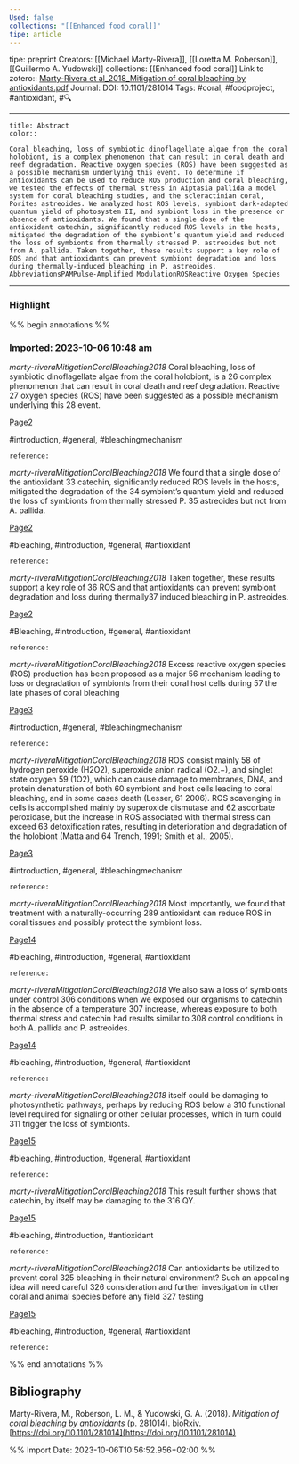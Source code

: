 ```yaml
---
Used: false
collections: "[[Enhanced food coral]]"
tipe: article
---
```

tipe: preprint
Creators: [[Michael Marty-Rivera]], [[Loretta M. Roberson]], [[Guillermo A. Yudowski]]
collections: [[Enhanced food coral]]
Link to zotero:: [Marty-Rivera et al_2018_Mitigation of coral bleaching by antioxidants.pdf](zotero://select/library/items/65QP3PN6)
Journal: 
DOI: 10.1101/281014
Tags: #coral, #foodproject, #antioxidant, #🔍

---
```ad-note
title: Abstract
color:: 

Coral bleaching, loss of symbiotic dinoflagellate algae from the coral holobiont, is a complex phenomenon that can result in coral death and reef degradation. Reactive oxygen species (ROS) have been suggested as a possible mechanism underlying this event. To determine if antioxidants can be used to reduce ROS production and coral bleaching, we tested the effects of thermal stress in Aiptasia pallida a model system for coral bleaching studies, and the scleractinian coral, Porites astreoides. We analyzed host ROS levels, symbiont dark-adapted quantum yield of photosystem II, and symbiont loss in the presence or absence of antioxidants. We found that a single dose of the antioxidant catechin, significantly reduced ROS levels in the hosts, mitigated the degradation of the symbiont’s quantum yield and reduced the loss of symbionts from thermally stressed P. astreoides but not from A. pallida. Taken together, these results support a key role of ROS and that antioxidants can prevent symbiont degradation and loss during thermally-induced bleaching in P. astreoides.
AbbreviationsPAMPulse-Amplified ModulationROSReactive Oxygen Species

```

---
### Highlight

%% begin annotations %%



### Imported: 2023-10-06 10:48 am

*marty-riveraMitigationCoralBleaching2018*
	Coral bleaching, loss of symbiotic dinoflagellate algae from the coral holobiont, is a 26	 complex phenomenon that can result in coral death and reef degradation. Reactive 27	 oxygen species (ROS) have been suggested as a possible mechanism underlying this 28	 event. 
	
[Page2](zotero://open-pdf/library/items/65QP3PN6?page=2&a=TZB4ZTED)
	
	
#introduction, #general, #bleachingmechanism
	
	
	reference:

*marty-riveraMitigationCoralBleaching2018*
	We found that a single dose of the antioxidant 33	 catechin, significantly reduced ROS levels in the hosts, mitigated the degradation of the 34	 symbiont’s quantum yield and reduced the loss of symbionts from thermally stressed P. 35	 astreoides but not from A. pallida. 
	
[Page2](zotero://open-pdf/library/items/65QP3PN6?page=2&a=3JGGGDP8)
	
	
#bleaching, #introduction, #general, #antioxidant
	
	
	reference:

*marty-riveraMitigationCoralBleaching2018*
	Taken together, these results support a key role of 36	 ROS and that antioxidants can prevent symbiont degradation and loss during thermally37	 induced bleaching in P. astreoides. 
	
[Page2](zotero://open-pdf/library/items/65QP3PN6?page=2&a=NFQWVNNR)
	
	
#Bleaching, #introduction, #general, #antioxidant
	
	
	reference:

*marty-riveraMitigationCoralBleaching2018*
	Excess reactive oxygen species (ROS) production has been proposed as a major 56	 mechanism leading to loss or degradation of symbionts from their coral host cells during 57	 the late phases of coral bleaching 
	
[Page3](zotero://open-pdf/library/items/65QP3PN6?page=3&a=R3FMD5RW)
	
	
#introduction, #general, #bleachingmechanism
	
	
	reference:

*marty-riveraMitigationCoralBleaching2018*
	ROS consist mainly 58	 of hydrogen peroxide (H2O2), superoxide anion radical (O2.−), and singlet state oxygen 59	 (1O2), which can cause damage to membranes, DNA, and protein denaturation of both 60	 symbiont and host cells leading to coral bleaching, and in some cases death (Lesser, 61	 2006). ROS scavenging in cells is accomplished mainly by superoxide dismutase and 62	 ascorbate peroxidase, but the increase in ROS associated with thermal stress can exceed 63	 detoxification rates, resulting in deterioration and degradation of the holobiont (Matta and 64	 Trench, 1991; Smith et al., 2005). 
	
[Page3](zotero://open-pdf/library/items/65QP3PN6?page=3&a=URMBJVCD)
	
	
#introduction, #general, #bleachingmechanism
	
	
	reference:

*marty-riveraMitigationCoralBleaching2018*
	Most importantly, we found that treatment with a naturally-occurring 289	 antioxidant can reduce ROS in coral tissues and possibly protect the symbiont loss. 
	
[Page14](zotero://open-pdf/library/items/65QP3PN6?page=14&a=WS3KCWX4)
	
	
#bleaching, #introduction, #general, #antioxidant
	
	
	reference:

*marty-riveraMitigationCoralBleaching2018*
	We also saw a loss of symbionts under control 306	 conditions when we exposed our organisms to catechin in the absence of a temperature 307	 increase, whereas exposure to both thermal stress and catechin had results similar to 308	 control conditions in both A. pallida and P. astreoides. 
	
[Page14](zotero://open-pdf/library/items/65QP3PN6?page=14&a=VUEUKMIX)
	
	
#bleaching, #introduction, #general, #antioxidant
	
	
	reference:

*marty-riveraMitigationCoralBleaching2018*
	itself could be damaging to photosynthetic pathways, perhaps by reducing ROS below a 310	 functional level required for signaling or other cellular processes, which in turn could 311	 trigger the loss of symbionts. 
	
[Page15](zotero://open-pdf/library/items/65QP3PN6?page=15&a=YWVJYHP8)
	
	
#bleaching, #introduction, #general, #antioxidant
	
	
	reference:

*marty-riveraMitigationCoralBleaching2018*
	This result further shows that catechin, by itself may be damaging to the 316	 QY. 
	
[Page15](zotero://open-pdf/library/items/65QP3PN6?page=15&a=H6W3XADJ)
	
	
#bleaching, #introduction, #antioxidant
	
	
	reference:

*marty-riveraMitigationCoralBleaching2018*
	Can antioxidants be utilized to prevent coral 325	 bleaching in their natural environment? Such an appealing idea will need careful 326	 consideration and further investigation in other coral and animal species before any field 327	 testing 
	
[Page15](zotero://open-pdf/library/items/65QP3PN6?page=15&a=32M5TV66)
	
	
#bleaching, #introduction, #general, #antioxidant
	
	
	reference:


%% end annotations %%

## Bibliography

Marty-Rivera, M., Roberson, L. M., & Yudowski, G. A. (2018). _Mitigation of coral bleaching by antioxidants_ (p. 281014). bioRxiv. [https://doi.org/10.1101/281014](https://doi.org/10.1101/281014)

%% Import Date: 2023-10-06T10:56:52.956+02:00 %%
